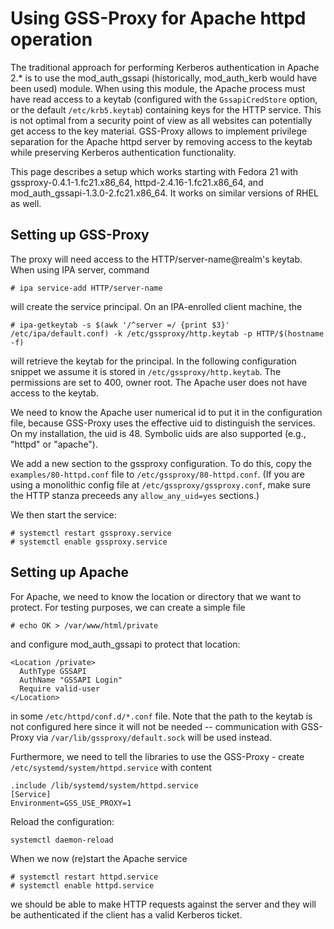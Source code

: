 # Using GSS-Proxy for Apache httpd operation

The traditional approach for performing Kerberos authentication in Apache 2.* is to use the mod_auth_gssapi (historically, mod_auth_kerb would have been used) module. When using this module, the Apache process must have read access to a keytab (configured with the ```GssapiCredStore``` option, or the default ```/etc/krb5.keytab```) containing keys for the HTTP service. This is not optimal from a security point of view as all websites can potentially get access to the key material. GSS-Proxy allows to implement privilege separation for the Apache httpd server by removing access to the keytab while preserving Kerberos authentication functionality.

This page describes a setup which works starting with Fedora 21 with
gssproxy-0.4.1-1.fc21.x86_64, httpd-2.4.16-1.fc21.x86_64, and
mod_auth_gssapi-1.3.0-2.fc21.x86_64.  It works on similar versions of RHEL as
well.

## Setting up GSS-Proxy

The proxy will need access to the HTTP/server-name@realm's keytab. When using IPA server, command

```
# ipa service-add HTTP/server-name
```

will create the service principal. On an IPA-enrolled client machine, the

```
# ipa-getkeytab -s $(awk '/^server =/ {print $3}' /etc/ipa/default.conf) -k /etc/gssproxy/http.keytab -p HTTP/$(hostname -f)
```

will retrieve the keytab for the principal. In the following configuration snippet we assume it is stored in ```/etc/gssproxy/http.keytab```. The permissions are set to 400, owner root. The Apache user does not have access to the keytab.

We need to know the Apache user numerical id to put it in the configuration
file, because GSS-Proxy uses the effective uid to distinguish the services. On
my installation, the uid is 48. Symbolic uids are also supported (e.g.,
"httpd" or "apache").

We add a new section to the gssproxy configuration.  To do this, copy the
```examples/80-httpd.conf``` file to ```/etc/gssproxy/80-httpd.conf```.  (If
you are using a monolithic config file at ```/etc/gssproxy/gssproxy.conf```,
make sure the HTTP stanza preceeds any ```allow_any_uid=yes``` sections.)

We then start the service:

```
# systemctl restart gssproxy.service
# systemctl enable gssproxy.service
```

## Setting up Apache

For Apache, we need to know the location or directory that we want to protect. For testing purposes, we can create a simple file

```
# echo OK > /var/www/html/private
```

and configure mod_auth_gssapi to protect that location:

```
<Location /private>
  AuthType GSSAPI
  AuthName "GSSAPI Login"
  Require valid-user
</Location>
```

in some ```/etc/httpd/conf.d/*.conf``` file. Note that the path to the keytab is not configured here since it will not be needed -- communication with GSS-Proxy via ```/var/lib/gssproxy/default.sock``` will be used instead.

Furthermore, we need to tell the libraries to use the GSS-Proxy - create ```/etc/systemd/system/httpd.service``` with content

```
.include /lib/systemd/system/httpd.service
[Service]
Environment=GSS_USE_PROXY=1
```

Reload the configuration:

```
systemctl daemon-reload
```

When we now (re)start the Apache service

```
# systemctl restart httpd.service
# systemctl enable httpd.service
```

we should be able to make HTTP requests against the server and they will be authenticated if the client has a valid Kerberos ticket.
